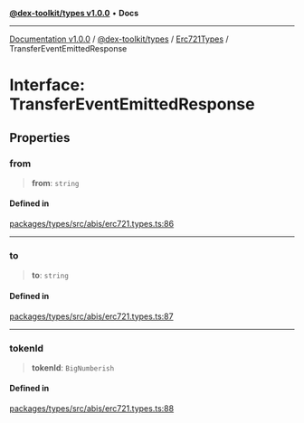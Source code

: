 [**@dex-toolkit/types v1.0.0**](../../../README.md) • **Docs**

***

[Documentation v1.0.0](../../../../../packages.md) / [@dex-toolkit/types](../../../README.md) / [Erc721Types](../README.md) / TransferEventEmittedResponse

# Interface: TransferEventEmittedResponse

## Properties

### from

> **from**: `string`

#### Defined in

[packages/types/src/abis/erc721.types.ts:86](https://github.com/niZmosis/dex-toolkit/blob/3d8b41b44787b30fbea5de3ab4737662ffb61bc8/packages/types/src/abis/erc721.types.ts#L86)

***

### to

> **to**: `string`

#### Defined in

[packages/types/src/abis/erc721.types.ts:87](https://github.com/niZmosis/dex-toolkit/blob/3d8b41b44787b30fbea5de3ab4737662ffb61bc8/packages/types/src/abis/erc721.types.ts#L87)

***

### tokenId

> **tokenId**: `BigNumberish`

#### Defined in

[packages/types/src/abis/erc721.types.ts:88](https://github.com/niZmosis/dex-toolkit/blob/3d8b41b44787b30fbea5de3ab4737662ffb61bc8/packages/types/src/abis/erc721.types.ts#L88)
